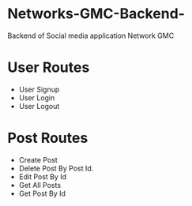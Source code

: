 # Networks-GMC-Backend-
Backend of Social media application Network GMC
# User Routes
* User Signup
* User Login
* User Logout

# Post Routes
* Create Post
* Delete Post By Post Id.
* Edit Post By Id
* Get All Posts
* Get Post By Id

#
